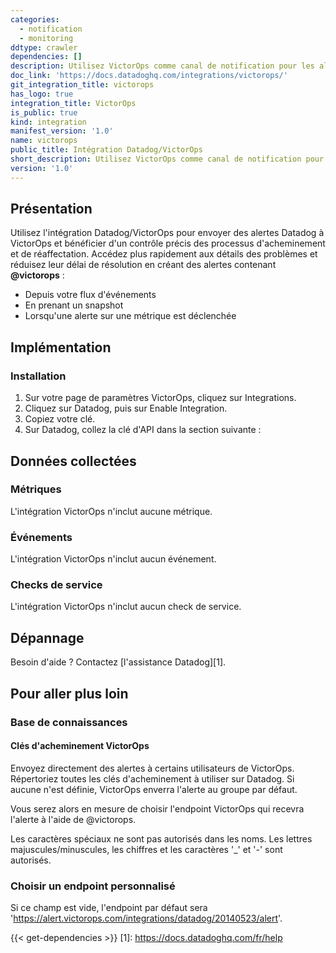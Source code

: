 ```yaml
---
categories:
  - notification
  - monitoring
ddtype: crawler
dependencies: []
description: Utilisez VictorOps comme canal de notification pour les alertes et les événements Datadog.
doc_link: 'https://docs.datadoghq.com/integrations/victorops/'
git_integration_title: victorops
has_logo: true
integration_title: VictorOps
is_public: true
kind: integration
manifest_version: '1.0'
name: victorops
public_title: Intégration Datadog/VictorOps
short_description: Utilisez VictorOps comme canal de notification pour les alertes et les événements Datadog.
version: '1.0'
---
```

## Présentation

Utilisez l'intégration Datadog/VictorOps pour envoyer des alertes Datadog à VictorOps et bénéficier d'un contrôle précis des processus d'acheminement et de réaffectation. Accédez plus rapidement aux détails des problèmes et réduisez leur délai de résolution en créant des alertes contenant **@victorops** :

* Depuis votre flux d'événements
* En prenant un snapshot
* Lorsqu'une alerte sur une métrique est déclenchée

## Implémentation
### Installation

1. Sur votre page de paramètres VictorOps, cliquez sur Integrations.
2. Cliquez sur Datadog, puis sur Enable Integration.
3. Copiez votre clé.
4. Sur Datadog, collez la clé d'API dans la section suivante :

## Données collectées
### Métriques

L'intégration VictorOps n'inclut aucune métrique.

### Événements
L'intégration VictorOps n'inclut aucun événement.

### Checks de service
L'intégration VictorOps n'inclut aucun check de service.

## Dépannage
Besoin d'aide ? Contactez [l'assistance Datadog][1].

## Pour aller plus loin
### Base de connaissances
#### Clés d'acheminement VictorOps

Envoyez directement des alertes à certains utilisateurs de VictorOps.
Répertoriez toutes les clés d'acheminement à utiliser sur Datadog. Si aucune n'est définie, VictorOps enverra l'alerte au groupe par défaut.

Vous serez alors en mesure de choisir l'endpoint VictorOps qui recevra l'alerte à l'aide de @victorops.

Les caractères spéciaux ne sont pas autorisés dans les noms. Les lettres majuscules/minuscules, les chiffres et les caractères '_' et '-' sont autorisés.

### Choisir un endpoint personnalisé

Si ce champ est vide, l'endpoint par défaut sera 'https://alert.victorops.com/integrations/datadog/20140523/alert'.




{{< get-dependencies >}}
[1]: https://docs.datadoghq.com/fr/help
